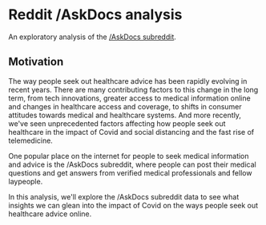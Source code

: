 # Reddit /AskDocs analysis  

An exploratory analysis of the [/AskDocs subreddit](https://www.reddit.com/r/AskDocs/).  

## Motivation  
The way people seek out healthcare advice has been rapidly evolving in recent years. There are many contributing factors to this change in the long term, from tech innovations, greater access to medical information online and changes in healthcare access and coverage, to shifts in consumer attitudes towards medical and healthcare systems. And more recently, we've seen unprecedented factors affecting how people seek out healthcare in the impact of Covid and social distancing and the fast rise of telemedicine.  

One popular place on the internet for people to seek medical information and advice is the /AskDocs subreddit, where people can post their medical questions and get answers from verified medical professionals and fellow laypeople.  

In this analysis, we'll explore the /AskDocs subreddit data to see what insights we can glean into the impact of Covid on the ways people seek out healthcare advice online.
